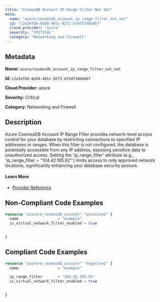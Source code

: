 ```yaml
---
title: "CosmosDB Account IP Range Filter Not Set"
meta:
  name: "azure/cosmosdb_account_ip_range_filter_not_set"
  id: "c2a3efb6-8a58-481c-82f2-bfddf34bb4b7"
  cloud_provider: "azure"
  severity: "CRITICAL"
  category: "Networking and Firewall"
---
```


## Metadata
**Name:** `azure/cosmosdb_account_ip_range_filter_not_set`

**Id:** `c2a3efb6-8a58-481c-82f2-bfddf34bb4b7`

**Cloud Provider:** azure

**Severity:** Critical

**Category:** Networking and Firewall

## Description
Azure CosmosDB Account IP Range Filter provides network-level access control for your database by restricting connections to specified IP addresses or ranges. When this filter is not configured, the database is potentially accessible from any IP address, exposing sensitive data to unauthorized access. Setting the 'ip_range_filter' attribute (e.g., 'ip_range_filter = "104.42.195.92"') limits access to only approved network locations, significantly enhancing your database security posture.

#### Learn More

 - [Provider Reference](https://registry.terraform.io/providers/hashicorp/azurerm/latest/docs/resources/cosmosdb_account#ip_range_filter)

## Non-Compliant Code Examples
```terraform
resource "azurerm_cosmosdb_account" "positive1" {
  name                  = "example" 
  is_virtual_network_filter_enabled = true
 

}
```

## Compliant Code Examples
```terraform
resource "azurerm_cosmosdb_account" "negative1" {
  name                  = "example" 

  ip_range_filter       = "104.42.195.92"
  is_virtual_network_filter_enabled = true
 

}
```